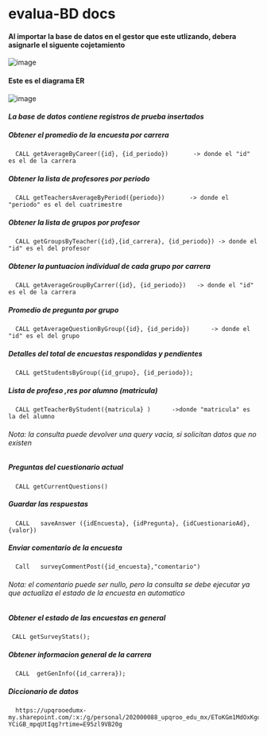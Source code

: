 # evalua-BD docs

#### Al importar la base de datos en el gestor que este utlizando, debera asignarle el siguente cojetamiento
![image](https://user-images.githubusercontent.com/85807291/224874708-b552bd53-b3aa-44ab-8540-d87d8f7f92a5.png)


      
#### Este es el diagrama ER
![image](https://user-images.githubusercontent.com/85807291/233235383-31dd74a3-7343-4b41-a7e1-9a4e62c1d690.png)




#### <em> La base de datos contiene registros de prueba insertados </em>
##### Obtener el promedio de la encuesta por carrera

      CALL getAverageByCareer({id}, {id_periodo})       -> donde el "id" es el de la carrera 

    

##### Obtener la lista de profesores por periodo

      CALL getTeachersAverageByPeriod({periodo})       -> donde el "periodo" es el del cuatrimestre 


##### Obtener la lista de grupos por profesor

      CALL getGroupsByTeacher({id},{id_carrera}, {id_periodo}) -> donde el "id" es el del profesor

     


##### Obtener la puntuacion individual de cada grupo por carrera 

      CALL getAverageGroupByCarrer({id}, {id_periodo})   -> donde el "id" es el de la carrera 


##### Promedio de pregunta por grupo 

      CALL getAverageQuestionByGroup({id}, {id_perido})      -> donde el "id" es el del grupo
      

##### Detalles del total de encuestas respondidas y pendientes 

      CALL getStudentsByGroup({id_grupo}, {id_periodo});

##### Lista de profeso ,res por alumno (matricula)

      CALL getTeacherByStudent({matricula} )      ->donde "matricula" es la del alumno 
      
         
###### Nota: la consulta puede devolver una query vacia, si solicitan datos que no existen 


##### Preguntas del cuestionario actual

      CALL getCurrentQuestions()


##### Guardar las respuestas

      CALL   saveAnswer ({idEncuesta}, {idPregunta}, {idCuestionarioAd}, {valor})
   
##### Enviar comentario de la encuesta 

      Call   surveyCommentPost({id_encuesta},"comentario")

###### Nota: el comentario puede ser nullo, pero la consulta se debe ejecutar ya que actualiza el estado de la encuesta en automatico

##### Obtener el estado de las encuestas en general
     CALL getSurveyStats();

##### Obtener informacion general de la carrera
      CALL  getGenInfo({id_carrera});
      
##### Diccionario de datos
      https://upqrooedumx-my.sharepoint.com/:x:/g/personal/202000088_upqroo_edu_mx/EToKGm1MdOxKgo4qjm7eoqsBMklFEGd-YCiGB_mpqUtIqg?rtime=E95zl9VB20g



